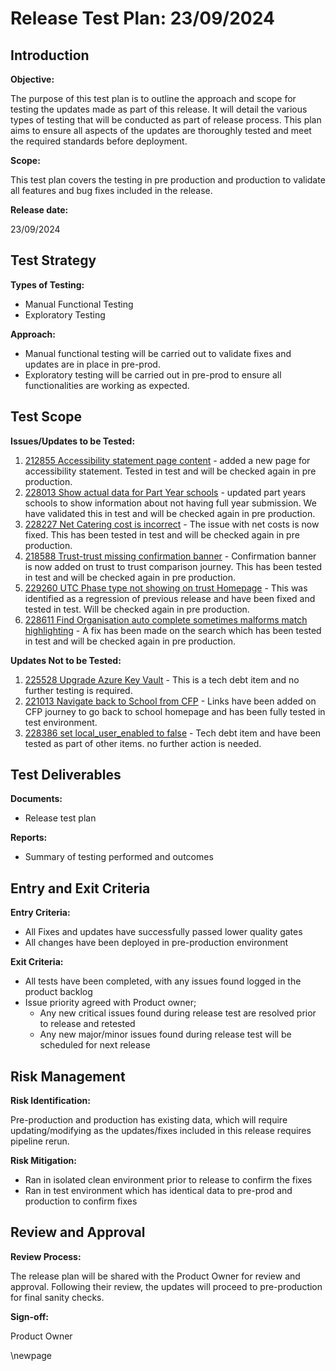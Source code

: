 ﻿# Release Test Plan: 23/09/2024

## Introduction

**Objective:**

The purpose of this test plan is to outline the approach and scope for testing the updates made as part of this release.
It will detail the various types of testing that will be conducted as part of release process. This plan aims to ensure
all aspects of the updates are thoroughly tested and meet the required standards before deployment.

**Scope:**

This test plan covers the testing in pre production and production to validate all features and bug fixes included in the release.

**Release date:**

23/09/2024

## Test Strategy

**Types of Testing:**

- Manual Functional Testing
- Exploratory Testing

**Approach:**

- Manual functional testing will be carried out to validate fixes and updates are in place in pre-prod.
- Exploratory testing will be carried out in pre-prod to ensure all functionalities are working as expected.

## Test Scope

**Issues/Updates to be Tested:**

1. [212855 Accessibility statement page content](https://dev.azure.com/dfe-ssp/s198-DfE-Benchmarking-service/_workitems/edit/212855) - added a new page for accessibility statement. Tested in test and will be checked again in pre production.
2. [228013 Show actual data for Part Year schools](https://dev.azure.com/dfe-ssp/s198-DfE-Benchmarking-service/_workitems/edit/228013) - updated part years schools to show information about not having full year submission. We have validated this in test and will be checked again in pre production.  
3. [228227 Net Catering cost is incorrect](https://dev.azure.com/dfe-ssp/s198-DfE-Benchmarking-service/_workitems/edit/228227) - The issue with net costs is now fixed. This has been tested in test and will be checked again in pre production.
4. [218588 Trust-trust missing confirmation banner](https://dev.azure.com/dfe-ssp/s198-DfE-Benchmarking-service/_workitems/edit/218588) - Confirmation banner is now added on trust to trust comparison journey. This has been tested in test and will be checked again in pre production.
5. [229260 UTC Phase type not showing on trust Homepage](https://dev.azure.com/dfe-ssp/s198-DfE-Benchmarking-service/_workitems/edit/229260) - This was identified as a regression of previous release and have been fixed and tested in test. Will be checked again in pre production.
6. [228611 Find Organisation auto complete sometimes malforms match highlighting](https://dev.azure.com/dfe-ssp/s198-DfE-Benchmarking-service/_workitems/edit/228611) - A fix has been made on the search which has been tested in test and will be checked again in pre production.

**Updates Not to be Tested:**

1. [225528 Upgrade Azure Key Vault](https://dev.azure.com/dfe-ssp/s198-DfE-Benchmarking-service/_workitems/edit/225528) - This is a tech debt item and no further testing is required.
2. [221013 Navigate back to School from CFP](https://dev.azure.com/dfe-ssp/s198-DfE-Benchmarking-service/_workitems/edit/221013) - Links have been added on CFP journey to go back to school homepage and has been fully tested in test environment.
3. [228386 set local_user_enabled to false](https://dev.azure.com/dfe-ssp/s198-DfE-Benchmarking-service/_workitems/edit/228386) - Tech debt item and have been tested as part of other items. no further action is needed.

## Test Deliverables

**Documents:**

- Release test plan

**Reports:**

- Summary of testing performed and outcomes

## Entry and Exit Criteria

**Entry Criteria:**

- All Fixes and updates have successfully passed lower quality gates
- All changes have been deployed in pre-production environment

**Exit Criteria:**

- All tests have been completed, with any issues found logged in the product backlog
- Issue priority agreed with Product owner;
  - Any new critical issues found during release test are resolved prior to release and retested
  - Any new major/minor issues found during release test will be scheduled for next release

## Risk Management

**Risk Identification:**

Pre-production and production has existing data, which will require updating/modifying as the updates/fixes included in this
release requires pipeline rerun.

**Risk Mitigation:**

- Ran in isolated clean environment prior to release to confirm the fixes
- Ran in test environment which has identical data to pre-prod and production to confirm fixes

## Review and Approval

**Review Process:**

The release plan will be shared with the Product Owner for review and approval. Following their review, the updates will
proceed to pre-production for final sanity checks.

**Sign-off:**

Product Owner

\newpage
